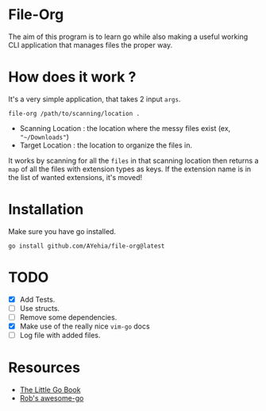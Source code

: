 # File-Org
The aim of this program is to learn go while also making a useful working CLI application that manages files the proper way.

# How does it work ?
It's a very simple application, that takes 2 input `args`.
```
file-org /path/to/scanning/location .
```
- Scanning Location : the location where the messy files exist (ex, `"~/Downloads"`)
- Target Location : the location to organize the files in.

It works by scanning for all the `files` in that scanning location then returns a `map` of all the files with extension types as keys.
If the extension name is in the list of wanted extensions, it's moved!

# Installation

Make sure you have go installed.
```
go install github.com/AYehia/file-org@latest
```

# TODO
- [x] Add Tests.
- [ ] Use structs.
- [ ] Remove some dependencies.
- [x] Make use of the really nice `vim-go` docs
- [ ] Log file with added files.

# Resources

- [The Little Go Book](https://www.openmymind.net/The-Little-Go-Book/)
- [Rob's awesome-go](https://github.com/rwxrob/awesome-go)
